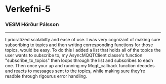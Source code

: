 # Verkefni-5

### VESM Hörður Pálsson
------ 

I prioratized scalabilty and ease of use. I was very cognizant of making sure subscribing to topics and then writing corresponding functions for those topics, would be easy. To do this I added a list that holds all of the topics the user wants to subscribe to, my AsyncMQQTClient classe's function "subscribe_to_topics" then loops through the list and subscribes to each one. Then once your up and running my Mqqt_callback function decodes and reacts to messages sent to the topics, while making sure they're readble through rigourus error handling.
